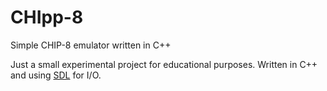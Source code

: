# CHIpp-8
Simple CHIP-8 emulator written in C++

Just a small experimental project for educational purposes. Written in C++ and using [SDL](http://www.libsdl.org/) for I/O.
